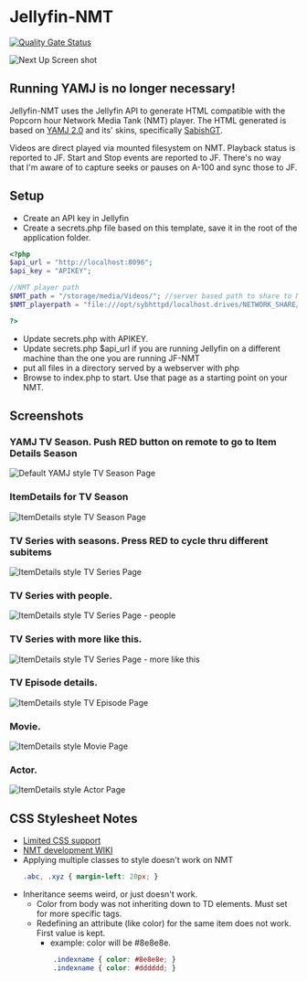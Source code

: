 # Jellyfin-NMT

[![Quality Gate Status](https://sonarcloud.io/api/project_badges/measure?project=SenorSmartyPants_jellyfin-nmt&metric=alert_status)](https://sonarcloud.io/dashboard?id=SenorSmartyPants_jellyfin-nmt)

![Next Up Screen shot](../assets/NextUp.png)

## Running YAMJ is no longer necessary!

Jellyfin-NMT uses the Jellyfin API to generate HTML compatible with the Popcorn hour Network Media Tank (NMT) player. The HTML generated is based on [YAMJ 2.0](https://github.com/YAMJ/yamj-v2) and its' skins, specifically [SabishGT](http://www.gt-projects.net/news.php).

Videos are direct played via mounted filesystem on NMT. Playback status is reported to JF. Start and Stop events are reported to JF. There's no way that I'm aware of to capture seeks or pauses on A-100 and sync those to JF.

## Setup

- Create an API key in Jellyfin
- Create a secrets.php file based on this template, save it in the root of the application folder.

```php
<?php
$api_url = "http://localhost:8096";
$api_key = "APIKEY";

//NMT player path
$NMT_path = "/storage/media/Videos/"; //server based path to share to NMT
$NMT_playerpath = "file:///opt/sybhttpd/localhost.drives/NETWORK_SHARE/storage/media/Videos/";  //NMT path to the share

?>
```

- Update secrets.php with APIKEY.
- Update secrets.php $api_url if you are running Jellyfin on a different machine than the one you are running JF-NMT
- put all files in a directory served by a webserver with php
- Browse to index.php to start. Use that page as a starting point on your NMT.

## Screenshots

### YAMJ TV Season. Push RED button on remote to go to Item Details Season
![Default YAMJ style TV Season Page](../assets/Season_YAMJ.png)

### ItemDetails for TV Season
![ItemDetails style TV Season Page](../assets/Season.png)

### TV Series with seasons. Press RED to cycle thru different subitems
![ItemDetails style TV Series Page](../assets/Series.png)

### TV Series with people.
![ItemDetails style TV Series Page - people](../assets/Series_people.png)

### TV Series with more like this.
![ItemDetails style TV Series Page - more like this](../assets/Series_more.png)

### TV Episode details.
![ItemDetails style TV Episode Page](../assets/Episode.png)

### Movie.
![ItemDetails style Movie Page](../assets/Movie.png)

### Actor.
![ItemDetails style Actor Page](../assets/Actor.png)


## CSS Stylesheet Notes
- [Limited CSS support](http://files.syabas.com/networkedmediatank/www.networkedmediatank.com/download/docs/NMT_stylesheet_20080118.htm)
- [NMT development WIKI](http://www.networkedmediatank.com/wiki/index.php/Main_Page)
- Applying multiple classes to style doesn't work on NMT
    ```css
    .abc, .xyz { margin-left: 20px; }
    ```
- Inheritance seems weird, or just doesn't work.
  - Color from body was not inheriting down to TD elements. Must set for more specific tags.
  - Redefining an attribute (like color) for the same item does not work. First value is kept.
    - example: color will be #8e8e8e.
    ```css
        .indexname { color: #8e8e8e; }
        .indexname { color: #dddddd; }
    ```


